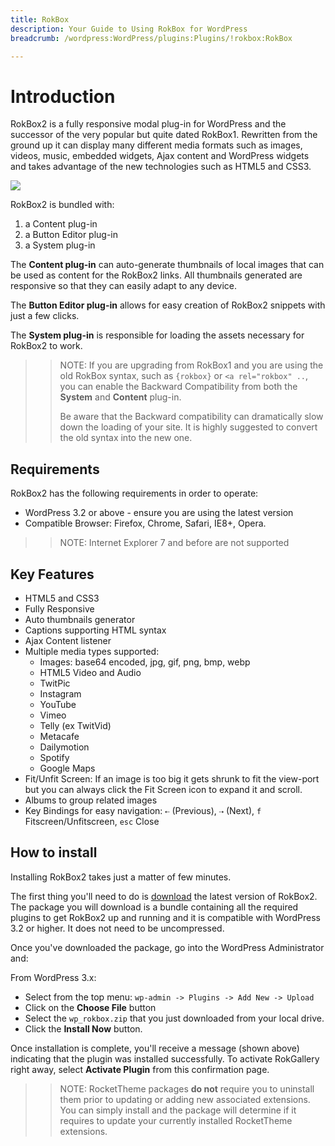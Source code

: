 ```yaml
---
title: RokBox
description: Your Guide to Using RokBox for WordPress
breadcrumb: /wordpress:WordPress/plugins:Plugins/!rokbox:RokBox

---
```


Introduction
============
RokBox2 is a fully responsive modal plug-in for WordPress and the successor of the very popular but quite dated RokBox1. Rewritten from the ground up it can display many different media formats such as images, videos, music, embedded widgets, Ajax content and WordPress widgets and takes advantage of the new technologies such as HTML5 and CSS3.

![][featured]

RokBox2 is bundled with:

1. a Content plug-in
2. a Button Editor plug-in
3. a System plug-in

The **Content plug-in** can auto-generate thumbnails of local images that can be used as content for the RokBox2 links. All thumbnails generated are responsive so that they can easily adapt to any device.

The **Button Editor plug-in** allows for easy creation of RokBox2 snippets with just a few clicks.

The **System plug-in** is responsible for loading the assets necessary for RokBox2 to work.

>> NOTE: If you are upgrading from RokBox1 and you are using the old RokBox syntax, such as `{rokbox}` or `<a rel="rokbox" ..`, you can enable the Backward Compatibility from both the **System** and **Content** plug-in.
>>
>> Be aware that the Backward compatibility can dramatically slow down the loading of your site. It is highly suggested to convert the old syntax into the new one.

Requirements
------------
RokBox2 has the following requirements in order to operate:

* WordPress 3.2 or above - ensure you are using the latest version
* Compatible Browser: Firefox, Chrome, Safari, IE8+, Opera.

>> NOTE: Internet Explorer 7 and before are not supported


Key Features
------------
* HTML5 and CSS3
* Fully Responsive
* Auto thumbnails generator
* Captions supporting HTML syntax
* Ajax Content listener
* Multiple media types supported:
    * Images: base64 encoded, jpg, gif, png, bmp, webp
    * HTML5 Video and Audio
    * TwitPic
    * Instagram
    * YouTube
    * Vimeo
    * Telly (ex TwitVid)
    * Metacafe
    * Dailymotion
    * Spotify
    * Google Maps
* Fit/Unfit Screen: If an image is too big it gets shrunk to fit the view-port but you can always click the Fit Screen icon to expand it and scroll.
* Albums to group related images
* Key Bindings for easy navigation: `⇠` (Previous), `⇢` (Next), `f` Fitscreen/Unfitscreen, `esc` Close


How to install
--------------
Installing RokBox2 takes just a matter of few minutes.

The first thing you'll need to do is [download][download] the latest version of RokBox2. The package you will download is a bundle containing all the required plugins to get RokBox2 up and running and it is compatible with WordPress 3.2 or higher. It does not need to be uncompressed. 

Once you've downloaded the package, go into the WordPress Administrator and:

From WordPress 3.x:

* Select from the top menu: `wp-admin -> Plugins -> Add New -> Upload`
* Click on the **Choose File** button
* Select the `wp_rokbox.zip` that you just downloaded from your local drive.
* Click the **Install Now** button.

Once installation is complete, you'll receive a message (shown above) indicating that the plugin was installed successfully. To activate RokGallery right away, select **Activate Plugin** from this confirmation page.

>> NOTE: RocketTheme packages **do not** require you to uninstall them prior to updating or adding new associated extensions. You can simply install and the package will determine if it requires to update your currently installed RocketTheme extensions.


[featured]: assets/rokbox2-layout.png
[download]: http://www.rockettheme.com/extensions-downloads/free/rokbox/3173-rokbox-plugin/download
